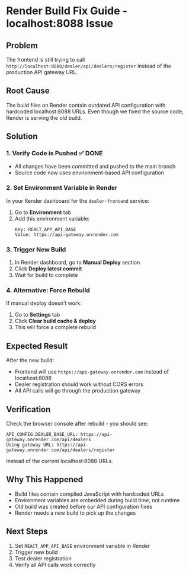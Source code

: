 # Render Build Fix Guide - localhost:8088 Issue

## Problem

The frontend is still trying to call `http://localhost:8088/dealer/api/dealers/register` instead of the production API gateway URL.

## Root Cause

The build files on Render contain outdated API configuration with hardcoded localhost:8088 URLs. Even though we fixed the source code, Render is serving the old build.

## Solution

### 1. Verify Code is Pushed ✅ DONE

- All changes have been committed and pushed to the main branch
- Source code now uses environment-based API configuration

### 2. Set Environment Variable in Render

In your Render dashboard for the `dealer-frontend` service:

1. Go to **Environment** tab
2. Add this environment variable:
   ```
   Key: REACT_APP_API_BASE
   Value: https://api-gateway.onrender.com
   ```

### 3. Trigger New Build

1. In Render dashboard, go to **Manual Deploy** section
2. Click **Deploy latest commit**
3. Wait for build to complete

### 4. Alternative: Force Rebuild

If manual deploy doesn't work:

1. Go to **Settings** tab
2. Click **Clear build cache & deploy**
3. This will force a complete rebuild

## Expected Result

After the new build:

- Frontend will use `https://api-gateway.onrender.com` instead of localhost:8088
- Dealer registration should work without CORS errors
- All API calls will go through the production gateway

## Verification

Check the browser console after rebuild - you should see:

```
API_CONFIG.DEALER_BASE_URL: https://api-gateway.onrender.com/api/dealers
Using gateway URL: https://api-gateway.onrender.com/api/dealers/register
```

Instead of the current localhost:8088 URLs.

## Why This Happened

- Build files contain compiled JavaScript with hardcoded URLs
- Environment variables are embedded during build time, not runtime
- Old build was created before our API configuration fixes
- Render needs a new build to pick up the changes

## Next Steps

1. Set `REACT_APP_API_BASE` environment variable in Render
2. Trigger new build
3. Test dealer registration
4. Verify all API calls work correctly
